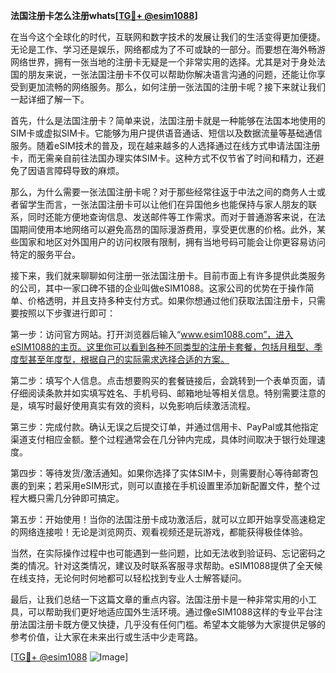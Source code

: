 **法国注册卡怎么注册whats[[TG💪+ @esim1088](https://t.me/s/esim1088)]**

在当今这个全球化的时代，互联网和数字技术的发展让我们的生活变得更加便捷。无论是工作、学习还是娱乐，网络都成为了不可或缺的一部分。而要想在海外畅游网络世界，拥有一张当地的注册卡无疑是一个非常实用的选择。尤其是对于身处法国的朋友来说，一张法国注册卡不仅可以帮助你解决语言沟通的问题，还能让你享受到更加流畅的网络服务。那么，如何注册一张法国的注册卡呢？接下来就让我们一起详细了解一下。

首先，什么是法国注册卡？简单来说，法国注册卡就是一种能够在法国本地使用的SIM卡或虚拟SIM卡。它能够为用户提供语音通话、短信以及数据流量等基础通信服务。随着eSIM技术的普及，现在越来越多的人选择通过在线方式申请法国注册卡，而无需亲自前往法国办理实体SIM卡。这种方式不仅节省了时间和精力，还避免了因语言障碍导致的麻烦。

那么，为什么需要一张法国注册卡呢？对于那些经常往返于中法之间的商务人士或者留学生而言，一张法国注册卡可以让他们在异国他乡也能保持与家人朋友的联系，同时还能方便地查询信息、发送邮件等工作需求。而对于普通游客来说，在法国期间使用本地网络可以避免高昂的国际漫游费用，享受更优惠的价格。此外，某些国家和地区对外国用户的访问权限有限制，拥有当地号码可能会让你更容易访问特定的服务平台。

接下来，我们就来聊聊如何注册一张法国注册卡。目前市面上有许多提供此类服务的公司，其中一家口碑不错的企业叫做eSIM1088。这家公司的优势在于操作简单、价格透明，并且支持多种支付方式。如果你想通过他们获取法国注册卡，只需要按照以下步骤进行即可：

第一步：访问官方网站。打开浏览器后输入“www.esim1088.com”，进入eSIM1088的主页。这里你可以看到各种不同类型的注册卡套餐，包括月租型、季度型甚至年度型，根据自己的实际需求选择合适的方案。

第二步：填写个人信息。点击想要购买的套餐链接后，会跳转到一个表单页面，请仔细阅读条款并如实填写姓名、手机号码、邮箱地址等相关信息。特别需要注意的是，填写时最好使用真实有效的资料，以免影响后续激活流程。

第三步：完成付款。确认无误之后提交订单，并通过信用卡、PayPal或其他指定渠道支付相应金额。整个过程通常会在几分钟内完成，具体时间取决于银行处理速度。

第四步：等待发货/激活通知。如果你选择了实体SIM卡，则需要耐心等待邮寄包裹的到来；若采用eSIM形式，则可以直接在手机设置里添加新配置文件，整个过程大概只需几分钟即可搞定。

第五步：开始使用！当你的法国注册卡成功激活后，就可以立即开始享受高速稳定的网络连接啦！无论是浏览网页、观看视频还是玩游戏，都能获得极佳体验。

当然，在实际操作过程中也可能遇到一些问题，比如无法收到验证码、忘记密码之类的情况。针对这类情况，建议及时联系客服寻求帮助。eSIM1088提供了全天候在线支持，无论何时何地都可以轻松找到专业人士解答疑问。

最后，让我们总结一下这篇文章的重点内容。法国注册卡是一种非常实用的小工具，可以帮助我们更好地适应国外生活环境。通过像eSIM1088这样的专业平台注册法国注册卡既方便又快捷，几乎没有任何门槛。希望本文能够为大家提供足够的参考价值，让大家在未来出行或生活中少走弯路。

[[TG💪+ @esim1088](https://t.me/s/esim1088) ![Image](https://i.postimg.cc/4NQfJmqS/Snipaste-2025-05-13-00-14-12.png)]